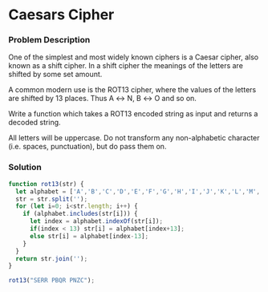 # Caesars Cipher

### Problem Description
One of the simplest and most widely known ciphers is a Caesar cipher, also known as a shift cipher. In a shift cipher the meanings of the letters are shifted by some set amount.

A common modern use is the ROT13 cipher, where the values of the letters are shifted by 13 places. Thus A ↔ N, B ↔ O and so on.

Write a function which takes a ROT13 encoded string as input and returns a decoded string.

All letters will be uppercase. Do not transform any non-alphabetic character (i.e. spaces, punctuation), but do pass them on.


### Solution
```javascript
function rot13(str) {
  let alphabet = ['A','B','C','D','E','F','G','H','I','J','K','L','M','N','O','P','Q','R','S','T','U','V','W','X','Y','Z'];
  str = str.split('');
  for (let i=0; i<str.length; i++) {
    if (alphabet.includes(str[i])) {
      let index = alphabet.indexOf(str[i]);
      if(index < 13) str[i] = alphabet[index+13];
      else str[i] = alphabet[index-13];
    }
  }
  return str.join('');
}

rot13("SERR PBQR PNZC");
```
